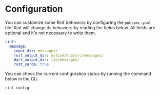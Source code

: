 # Configuration

You can customize some Rinf behaviors by configuring the `pubspec.yaml` file. Rinf will change its behaviors by reading the fields below. All fields are optional and it's not necessary to write them.

```yaml title="pubspec.yaml"
rinf:
  message:
    input_dir: messages/
    rust_output_dir: native/hub/src/messages/
    dart_output_dir: lib/messages/
    rust_serde: true
```

You can check the current configuration status by running the command below in the CLI.

```bash title="CLI"
rinf config
```
